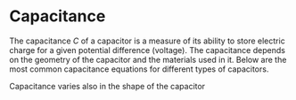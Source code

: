 # Capacitance
The capacitance $C$ of a capacitor is a measure of its ability to store electric charge for a given potential difference (voltage). The capacitance depends on the geometry of the capacitor and the materials used in it. Below are the most common capacitance equations for different types of capacitors.

Capacitance varies also in the shape of the capacitor